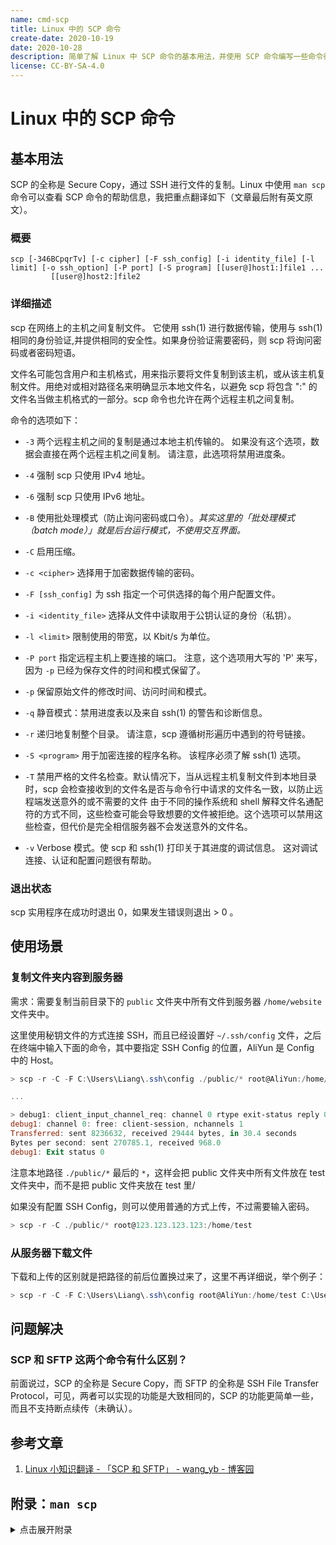 ```yaml
---
name: cmd-scp
title: Linux 中的 SCP 命令
create-date: 2020-10-19
date: 2020-10-28
description: 简单了解 Linux 中 SCP 命令的基本用法，并使用 SCP 命令编写一些命令行语句，实现项目文件自动上传到远程服务器的过程。
license: CC-BY-SA-4.0
---
```


# Linux 中的 SCP 命令

## 基本用法

SCP 的全称是 Secure Copy，通过 SSH 进行文件的复制。Linux 中使用 `man scp` 命令可以查看 SCP 命令的帮助信息，我把重点翻译如下（文章最后附有英文原文）。

### 概要

```
scp [-346BCpqrTv] [-c cipher] [-F ssh_config] [-i identity_file] [-l limit] [-o ssh_option] [-P port] [-S program] [[user@]host1:]file1 ...
         [[user@]host2:]file2
```

### 详细描述

scp 在网络上的主机之间复制文件。 它使用 ssh(1) 进行数据传输，使用与 ssh(1) 相同的身份验证,并提供相同的安全性。如果身份验证需要密码，则 scp 将询问密码或者密码短语。

文件名可能包含用户和主机格式，用来指示要将文件复制到该主机，或从该主机复制文件。用绝对或相对路径名来明确显示本地文件名，以避免 scp 将包含 ":" 的文件名当做主机格式的一部分。scp 命令也允许在两个远程主机之间复制。

命令的选项如下：

- `-3` 两个远程主机之间的复制是通过本地主机传输的。 如果没有这个选项，数据会直接在两个远程主机之间复制。 请注意，此选项将禁用进度条。

- `-4` 强制 scp 只使用 IPv4 地址。

- `-6` 强制 scp 只使用 IPv6 地址。

- `-B` 使用批处理模式（防止询问密码或口令）。_其实这里的「批处理模式（batch mode）」就是后台运行模式，不使用交互界面。_

- `-C` 启用压缩。

- `-c <cipher>` 选择用于加密数据传输的密码。

- `-F [ssh_config]` 为 ssh 指定一个可供选择的每个用户配置文件。

- `-i <identity_file>` 选择从文件中读取用于公钥认证的身份（私钥）。

- `-l <limit>` 限制使用的带宽，以 Kbit/s 为单位。

- `-P port` 指定远程主机上要连接的端口。 注意，这个选项用大写的 'P' 来写，因为 `-p` 已经为保存文件的时间和模式保留了。

- `-p` 保留原始文件的修改时间、访问时间和模式。

- `-q` 静音模式：禁用进度表以及来自 ssh(1) 的警告和诊断信息。

- `-r` 递归地复制整个目录。 请注意，scp 遵循树形遍历中遇到的符号链接。

- `-S <program>` 用于加密连接的程序名称。 该程序必须了解 ssh(1) 选项。

- `-T` 禁用严格的文件名检查。默认情况下，当从远程主机复制文件到本地目录时，scp 会检查接收到的文件名是否与命令行中请求的文件名一致，以防止远程端发送意外的或不需要的文件 由于不同的操作系统和 shell 解释文件名通配符的方式不同，这些检查可能会导致想要的文件被拒绝。这个选项可以禁用这些检查，但代价是完全相信服务器不会发送意外的文件名。

- `-v` Verbose 模式。使 scp 和 ssh(1) 打印关于其进度的调试信息。 这对调试连接、认证和配置问题很有帮助。

### 退出状态

scp 实用程序在成功时退出 0，如果发生错误则退出 > 0 。

## 使用场景

### 复制文件夹内容到服务器

需求：需要复制当前目录下的 `public` 文件夹中所有文件到服务器 `/home/website` 文件夹中。

这里使用秘钥文件的方式连接 SSH，而且已经设置好 `~/.ssh/config` 文件，之后在终端中输入下面的命令，其中要指定 SSH Config 的位置，AliYun 是 Config 中的 Host。

```powershell
> scp -r -C -F C:\Users\Liang\.ssh\config ./public/* root@AliYun:/home/test

...

> debug1: client_input_channel_req: channel 0 rtype exit-status reply 0
debug1: channel 0: free: client-session, nchannels 1
Transferred: sent 8236632, received 29444 bytes, in 30.4 seconds
Bytes per second: sent 270785.1, received 968.0
debug1: Exit status 0
```

注意本地路径 `./public/*` 最后的 `*`，这样会把 public 文件夹中所有文件放在 test 文件夹中，而不是把 public 文件夹放在 test 里/

如果没有配置 SSH Config，则可以使用普通的方式上传，不过需要输入密码。

```powershell
> scp -r -C ./public/* root@123.123.123.123:/home/test
```

### 从服务器下载文件

下载和上传的区别就是把路径的前后位置换过来了，这里不再详细说，举个例子：

```powershell
> scp -r -C -F C:\Users\Liang\.ssh\config root@AliYun:/home/test C:\Users\Liang\Desktop\Temp\
```

## 问题解决

### SCP 和 SFTP 这两个命令有什么区别？

前面说过，SCP 的全称是 Secure Copy，而 SFTP 的全称是 SSH File Transfer Protocol，可见，两者可以实现的功能是大致相同的，SCP 的功能更简单一些，而且不支持断点续传（未确认）。

## 参考文章

1. [Linux 小知识翻译 - 「SCP 和 SFTP」 - wang_yb - 博客园](https://www.cnblogs.com/wang_yb/p/3819441.html)

## 附录：`man scp`

<details>
<summary>点击展开附录</summary>

```
NAME
     scp — secure copy (remote file copy program)

SYNOPSIS
     scp [-346BCpqrTv] [-c cipher] [-F ssh_config] [-i identity_file] [-l limit] [-o ssh_option] [-P port]
         [-S program] [[user@]host1:]file1 ... [[user@]host2:]file2

DESCRIPTION
     scp copies files between hosts on a network.  It uses ssh(1) for data transfer, and uses the same authentication
     and provides the same security as ssh(1).  scp will ask for passwords or passphrases if they are needed for
     authentication.

     File names may contain a user and host specification to indicate that the file is to be copied to/from that
     host.  Local file names can be made explicit using absolute or relative pathnames to avoid scp treating file
     names containing ‘:’ as host specifiers.  Copies between two remote hosts are also permitted.

     The options are as follows:

     -3      Copies between two remote hosts are transferred through the local host.  Without this option the data is
             copied directly between the two remote hosts.  Note that this option disables the progress meter.

     -4      Forces scp to use IPv4 addresses only.

     -6      Forces scp to use IPv6 addresses only.

     -B      Selects batch mode (prevents asking for passwords or passphrases).

     -C      Compression enable.  Passes the -C flag to ssh(1) to enable compression.

     -c cipher
             Selects the cipher to use for encrypting the data transfer.  This option is directly passed to ssh(1).

     -F ssh_config
             Specifies an alternative per-user configuration file for ssh.  This option is directly passed to ssh(1).

     -i identity_file
             Selects the file from which the identity (private key) for public key authentication is read.  This
             option is directly passed to ssh(1).

     -l limit
             Limits the used bandwidth, specified in Kbit/s.

     -o ssh_option
             Can be used to pass options to ssh in the format used in ssh_config(5).  This is useful for specifying
             options for which there is no separate scp command-line flag.  For full details of the options listed
             below, and their possible values, see ssh_config(5).

                   AddressFamily
                   BatchMode
                   BindAddress
                   CanonicalDomains
                   CanonicalizeFallbackLocal
                   CanonicalizeHostname
                   CanonicalizeMaxDots
                   CanonicalizePermittedCNAMEs
                   CertificateFile
                   ChallengeResponseAuthentication
                   CheckHostIP
                   Ciphers
                   Compression
                   ConnectionAttempts
                   ConnectTimeout
                   ControlMaster
                   ControlPath
                   ControlPersist
                   GlobalKnownHostsFile
                   GSSAPIAuthentication
                   GSSAPIDelegateCredentials
                   HashKnownHosts
                   Host
                   HostbasedAuthentication
                   HostbasedKeyTypes
                   HostKeyAlgorithms
                   HostKeyAlias
                   HostName
                   IdentitiesOnly
                   IdentityAgent
                   IdentityFile
                   IPQoS
                   KbdInteractiveAuthentication
                   KbdInteractiveDevices
                   KexAlgorithms
                   LogLevel
                   MACs
                   NoHostAuthenticationForLocalhost
                   NumberOfPasswordPrompts
                   PasswordAuthentication
                   PKCS11Provider
                   Port
                   PreferredAuthentications
                   ProxyCommand
                   ProxyJump
                   PubkeyAcceptedKeyTypes
                   PubkeyAuthentication
                   RekeyLimit
                   SendEnv
                   ServerAliveInterval
                   ServerAliveCountMax
                   StrictHostKeyChecking
                   TCPKeepAlive
                   UpdateHostKeys
                   UsePrivilegedPort
                   User
                   UserKnownHostsFile
                   VerifyHostKeyDNS


     -P port
             Specifies the port to connect to on the remote host.  Note that this option is written with a capital
             ‘P’, because -p is already reserved for preserving the times and modes of the file.

     -p      Preserves modification times, access times, and modes from the original file.

     -q      Quiet mode: disables the progress meter as well as warning and diagnostic messages from ssh(1).

     -r      Recursively copy entire directories.  Note that scp follows symbolic links encountered in the tree tra‐
             versal.

     -S program
             Name of program to use for the encrypted connection.  The program must understand ssh(1) options.

     -T      Disable strict filename checking.  By default when copying files from a remote host to a local directory
             scp checks that the received filenames match those requested on the command-line to prevent the remote
             end from sending unexpected or unwanted files.  Because of differences in how various operating systems
             and shells interpret filename wildcards, these checks may cause wanted files to be rejected.  This
             option disables these checks at the expense of fully trusting that the server will not send unexpected
             filenames.

     -v      Verbose mode.  Causes scp and ssh(1) to print debugging messages about their progress.  This is helpful
             in debugging connection, authentication, and configuration problems.

EXIT STATUS
     The scp utility exits 0 on success, and >0 if an error occurs.

SEE ALSO
     sftp(1), ssh(1), ssh-add(1), ssh-agent(1), ssh-keygen(1), ssh_config(5), sshd(8)

HISTORY
     scp is based on the rcp program in BSD source code from the Regents of the University of California.

AUTHORS
     Timo Rinne <tri@iki.fi>
     Tatu Ylonen <ylo@cs.hut.fi>

```

</details>
